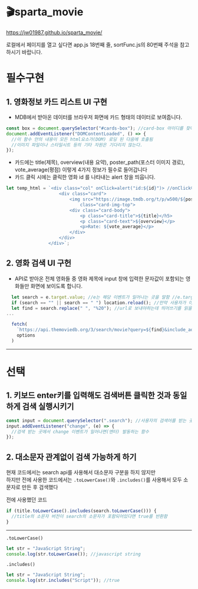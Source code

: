 # 🎬sparta_movie

https://jw01987.github.io/sparta_movie/

로컬에서 페이지를 열고 싶다면
app.js 18번째 줄, sortFunc.js의 80번째 주석을 참고하시기 바랍니다.

# 필수구현

## 1. 영화정보 카드 리스트 UI 구현

- MDB에서 받아온 데이터를 브라우저 화면에 카드 형태의 데이터로 보여줍니다.

```jsx
const box = document.querySelector("#cards-box"); //card-box 아이디를 찾아서 box에 저장
document.addEventListener("DOMContentLoaded", () => {
  //이 함수 안의 내용이 모든 html요소가(DOM) 로딩 된 다음에 호출됨
  //이미지 파일이나 스타일시트 등의 기타 자원은 기다리지 않는다.
});
```

- 카드에는 title(제목), overview(내용 요약), poster_path(포스터 이미지 경로), vote_average(평점) 이렇게 4가지 정보가 필수로 들어갑니다
- 카드 클릭 시에는 클릭한 영화 id 를 나타내는 alert 창을 띄웁니다.

```js
let temp_html = `<div class="col" onClick=alert("id:${id}")> //onClick이벤트를 넣음
                    <div class="card">
                        <img src="https://image.tmdb.org/t/p/w500/${poster_path}"
                            class="card-img-top">
                        <div class="card-body">
                            <p class="card-title">${title}</h5>
                            <p class="card-text">${overview}</p>
                            <p>Rate: ${vote_average}</p>
                        </div>
                    </div>
                </div>`;
```

## 2. 영화 검색 UI 구헌

- API로 받아온 전체 영화들 중 영화 제목에 input 창에 입력한 문자값이 포함되는 영화들만 화면에 보이도록 합니다.

```jsx
  let search = e.target.value; //e는 해당 이벤트가 일어나는 곳을 말함 //e.target.value는 해당 input태그에 들어온 값을 말한다 == 사용자가 검색한 것
  if (search == "" || search == " ") location.reload(); //만약 사용자가 아무것도 없이 엔터를 누르면 창을 새로고침한다
  let find = search.replace(" ", "%20"); //url로 보내야하는데 띄어쓰기를 읽을 수 없어서 띄어쓰기인 %20을 띄어쓰기 대신 넣는다 //replace(바꾸고싶은 값,바뀔 값)
...

  fetch(
    `https://api.themoviedb.org/3/search/movie?query=${find}&include_adult=false&language=ko-KR&page=1`, //백틱을 사용해서 안에 검색어를 넣어준다
    options
  )
```

---

# 선택

## 1. 키보드 enter키를 입력해도 검색버튼 클릭한 것과 동일하게 검색 실행시키기

```jsx
const input = document.querySelector(".search"); //사용자의 검색어를 받는 곳
input.addEventListener("change", (e) => {
  //검색 받는 곳에서 change 이벤트가 일어나면(엔터) 발동하는 함수
});
```

## 2. 대소문자 관계없이 검색 가능하게 하기

현재 코드에서는 search api를 사용해서 대소문자 구분을 하지 않지만  
하지만 전에 사용한 코드에서는 `.toLowerCase()`와 `.includes()`를 사용해서 모두 소문자로 만든 후 검색했다

전에 사용했던 코드

```jsx
if (title.toLowerCase().includes(search.toLowerCase())) {
  //title의 소문자 버전이 search의 소문자가 포함되어있다면 true를 반환함
}
```

---

`.toLowerCase()`

```jsx
let str = "JavaScript String";
console.log(str.toLowerCase()); //javascript string
```

`.includes()`

```jsx
let str = "JavaScript String";
console.log(str.includes("Script")); //true
```

